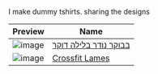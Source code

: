I make dummy tshirts. sharing the designs


| Preview | Name |
| --- | --- |
| ![image](https://github.com/user-attachments/assets/9d3bcbc2-b3d9-4493-b841-37c4c402c07b) | [בבוקר נודר בלילה דוקר](https://github.com/jossef/tshirts/tree/master/morning-noder-night-docker) |
| ![image](https://github.com/user-attachments/assets/3b5a0d56-6e9f-4c9e-84a2-26dde384d9b4) | [Crossfit Lames](https://github.com/jossef/tshirts/tree/master/crossfit-lames) |
